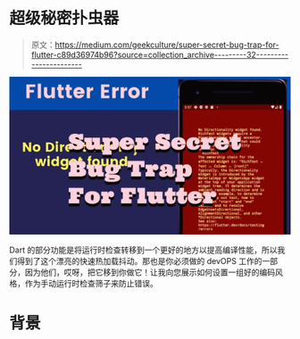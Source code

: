 # 超级秘密扑虫器

> 原文：<https://medium.com/geekculture/super-secret-bug-trap-for-flutter-c89d36974b96?source=collection_archive---------32----------------------->

![](img/53e3358a0e6135607de8283b797f7496.png)

Dart 的部分功能是将运行时检查转移到一个更好的地方以提高编译性能，所以我们得到了这个漂亮的快速热加载抖动。那也是你必须做的 devOPS 工作的一部分，因为他们，哎呀，把它移到你做它！让我向您展示如何设置一组好的编码风格，作为手动运行时检查筛子来防止错误。

# **背景**